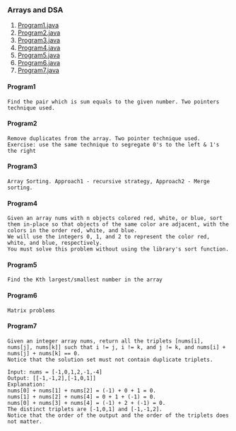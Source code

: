 ###  **Arrays and DSA** ###

1. [Program1.java](#Program1)
2. [Program2.java](#Program2)
3. [Program3.java](#program3)
4. [Program4.java](#program4)
5. [Program5.java](#program5)
6. [Program6.java](#program6)
7. [Program7.java](#program7)

#### Program1
    Find the pair which is sum equals to the given number. Two pointers technique used. 
#### Program2
    Remove duplicates from the array. Two pointer technique used. 
    Exercise: use the same technique to segregate 0's to the left & 1's the right
#### Program3
    Array Sorting. Approach1 - recursive strategy, Approach2 - Merge sorting. 
#### Program4
    Given an array nums with n objects colored red, white, or blue, sort them in-place so that objects of the same color are adjacent, with the colors in the order red, white, and blue.
    We will use the integers 0, 1, and 2 to represent the color red, white, and blue, respectively.
    You must solve this problem without using the library's sort function.
#### Program5
    Find the Kth largest/smallest number in the array
#### Program6
    Matrix problems
#### Program7
    Given an integer array nums, return all the triplets [nums[i], nums[j], nums[k]] such that i != j, i != k, and j != k, and nums[i] + nums[j] + nums[k] == 0.
    Notice that the solution set must not contain duplicate triplets.

    Input: nums = [-1,0,1,2,-1,-4]
    Output: [[-1,-1,2],[-1,0,1]]
    Explanation: 
    nums[0] + nums[1] + nums[2] = (-1) + 0 + 1 = 0.
    nums[1] + nums[2] + nums[4] = 0 + 1 + (-1) = 0.
    nums[0] + nums[3] + nums[4] = (-1) + 2 + (-1) = 0.
    The distinct triplets are [-1,0,1] and [-1,-1,2].
    Notice that the order of the output and the order of the triplets does not matter.
